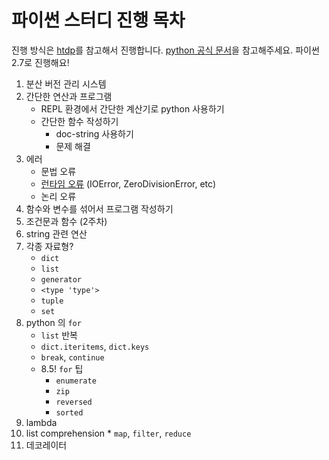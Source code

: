 # 파이썬 스터디 진행 목차

진행 방식은 [htdp][htdp]를 참고해서 진행합니다. [python 공식 문서][doc-python]을 참고해주세요. 파이썬 2.7로 진행해요!


 1. 분산 버전 관리 시스템
 2. 간단한 연산과 프로그램
    * REPL 환경에서 간단한 계산기로 python 사용하기
    * 간단한 함수 작성하기
      - doc-string 사용하기
      - 문제 해결
 3. 에러
    * 문법 오류
    * [런타임 오류][error] (IOError, ZeroDivisionError, etc)
    * 논리 오류
 4. 함수와 변수를 섞어서 프로그램 작성하기
 5. 조건문과 함수 (2주차)
 6. string 관련 연산
 7. 각종 자료형?
    * `dict`
    * `list`
    * `generator`
    * `<type 'type'>`
    * `tuple`
    * `set`
 8. python 의 `for`
    * `list` 반복
    * `dict.iteritems`, `dict.keys`
    * `break`, `continue`
    * 8.5! `for` 팁
       * `enumerate`
       * `zip`
       * `reversed`
       * `sorted`
 9. lambda
 10. list comprehension
    * `map`, `filter`, `reduce`
 11. 데코레이터



 [htdp]: http://htdp.org
 [error]: http://docs.python.org/2/library/exceptions.html
 [doc-python]: http://docs.python.org/2.7/
